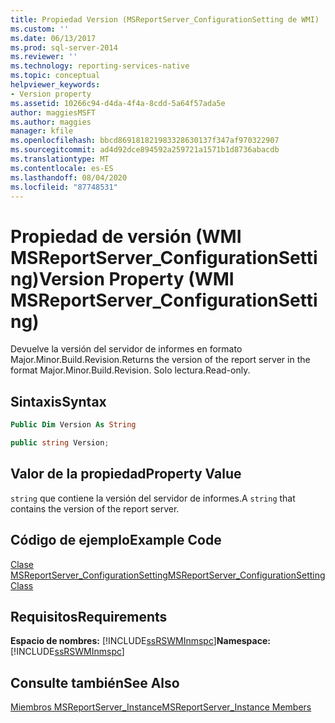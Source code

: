 ```yaml
---
title: Propiedad Version (MSReportServer_ConfigurationSetting de WMI) | Microsoft Docs
ms.custom: ''
ms.date: 06/13/2017
ms.prod: sql-server-2014
ms.reviewer: ''
ms.technology: reporting-services-native
ms.topic: conceptual
helpviewer_keywords:
- Version property
ms.assetid: 10266c94-d4da-4f4a-8cdd-5a64f57ada5e
author: maggiesMSFT
ms.author: maggies
manager: kfile
ms.openlocfilehash: bbcd869181821983328630137f347af970322907
ms.sourcegitcommit: ad4d92dce894592a259721a1571b1d8736abacdb
ms.translationtype: MT
ms.contentlocale: es-ES
ms.lasthandoff: 08/04/2020
ms.locfileid: "87748531"
---
```

# <a name="version-property--wmi-msreportserver_configurationsetting"></a><span data-ttu-id="40347-102">Propiedad de versión (WMI MSReportServer_ConfigurationSetting)</span><span class="sxs-lookup"><span data-stu-id="40347-102">Version Property  (WMI MSReportServer_ConfigurationSetting)</span></span>
  <span data-ttu-id="40347-103">Devuelve la versión del servidor de informes en formato Major.Minor.Build.Revision.</span><span class="sxs-lookup"><span data-stu-id="40347-103">Returns the version of the report server in the format Major.Minor.Build.Revision.</span></span> <span data-ttu-id="40347-104">Solo lectura.</span><span class="sxs-lookup"><span data-stu-id="40347-104">Read-only.</span></span>  
  
## <a name="syntax"></a><span data-ttu-id="40347-105">Sintaxis</span><span class="sxs-lookup"><span data-stu-id="40347-105">Syntax</span></span>  
  
```vb  
Public Dim Version As String  
```  
  
```csharp  
public string Version;  
```  
  
## <a name="property-value"></a><span data-ttu-id="40347-106">Valor de la propiedad</span><span class="sxs-lookup"><span data-stu-id="40347-106">Property Value</span></span>  
 <span data-ttu-id="40347-107">`string` que contiene la versión del servidor de informes.</span><span class="sxs-lookup"><span data-stu-id="40347-107">A `string` that contains the version of the report server.</span></span>  
  
## <a name="example-code"></a><span data-ttu-id="40347-108">Código de ejemplo</span><span class="sxs-lookup"><span data-stu-id="40347-108">Example Code</span></span>  
 [<span data-ttu-id="40347-109">Clase MSReportServer_ConfigurationSetting</span><span class="sxs-lookup"><span data-stu-id="40347-109">MSReportServer_ConfigurationSetting Class</span></span>](msreportserver-configurationsetting-class.md)  
  
## <a name="requirements"></a><span data-ttu-id="40347-110">Requisitos</span><span class="sxs-lookup"><span data-stu-id="40347-110">Requirements</span></span>  
 <span data-ttu-id="40347-111">**Espacio de nombres:** [!INCLUDE[ssRSWMInmspc](../../includes/ssrswminmspc-md.md)]</span><span class="sxs-lookup"><span data-stu-id="40347-111">**Namespace:** [!INCLUDE[ssRSWMInmspc](../../includes/ssrswminmspc-md.md)]</span></span>  
  
## <a name="see-also"></a><span data-ttu-id="40347-112">Consulte también</span><span class="sxs-lookup"><span data-stu-id="40347-112">See Also</span></span>  
 [<span data-ttu-id="40347-113">Miembros MSReportServer_Instance</span><span class="sxs-lookup"><span data-stu-id="40347-113">MSReportServer_Instance Members</span></span>](msreportserver-instance-members.md)  
  
  
